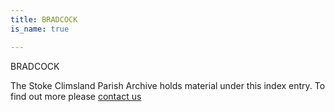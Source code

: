 ```yaml
---
title: BRADCOCK
is_name: true

---
```


BRADCOCK


The Stoke Climsland Parish Archive holds material under this index entry. To find out more please [contact us](/contact/)
